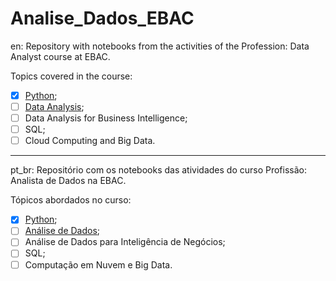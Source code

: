 # Analise_Dados_EBAC

en:
Repository with notebooks from the activities of the Profession: Data Analyst course at EBAC.

Topics covered in the course:

- [x] [Python](https://github.com/malucor/Analise_Dados_EBAC/tree/main/Python);
- [ ] [Data Analysis](https://github.com/malucor/Analise_Dados_EBAC/tree/main/An%C3%A1lise_de_Dados);
- [ ] Data Analysis for Business Intelligence;
- [ ] SQL;
- [ ] Cloud Computing and Big Data.

--------------------------------------------------------------------------------------------------------------------------------------------------------------------------------------------------------------------------------

pt_br:
Repositório com os notebooks das atividades do curso Profissão: Analista de Dados na EBAC.

Tópicos abordados no curso:

- [x] [Python](https://github.com/malucor/Analise_Dados_EBAC/tree/main/Python);
- [ ] [Análise de Dados](https://github.com/malucor/Analise_Dados_EBAC/tree/main/An%C3%A1lise_de_Dados);
- [ ] Análise de Dados para Inteligência de Negócios;
- [ ] SQL;
- [ ] Computação em Nuvem e Big Data.
